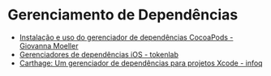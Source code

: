# Gerenciamento de Dependências

- [Instalação e uso do gerenciador de dependências CocoaPods - Giovanna Moeller](https://www.alura.com.br/artigos/ios-swift-instalacao-uso-gerenciador-dependencias-cocoapods)
- [Gerenciadores de dependências iOS - tokenlab](https://blog.tokenlab.com.br/gerenciadores-de-dependencias-ios/)
- [Carthage: Um gerenciador de dependências para projetos Xcode - infoq](https://www.infoq.com/br/news/2015/07/carthage-dependency-manager/)
